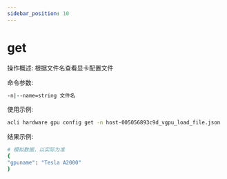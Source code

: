 ```yaml
---
sidebar_position: 10
---
```


# get
操作概述: 根据文件名查看显卡配置文件

命令参数:
```bash
-n|--name=string 文件名
```

使用示例:
```bash
acli hardware gpu config get -n host-005056893c9d_vgpu_load_file.json
```

结果示例:
```bash
# 模拟数据，以实际为准
{
"gpuname": "Tesla A2000"
}
```